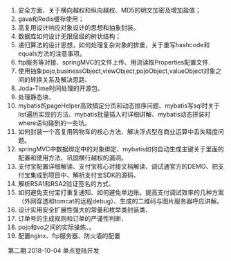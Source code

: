 1. 安全方面、关于横向越权和纵向越权、MD5的明文加密及增加盐值；
2. gava和Redis缓存使用；
3. 高复用设计响应对象设计的思想和抽象封装。
4. 数据库如何设计无限层级的树状结构；
5. 递归算法的设计思想，如何处理复杂对象的排重，关于重写hashcode和equals方法的注意事项。
6. ftp服务等对接、springMVC的文件上传、用流读取Properties配置文件.
7. 使用抽象pojo,businessObject,viewObject,pojoObject,valueObject对象之间的转换关系及解决思路、
8. Joda-Time时间处理的开源包、
9. 处理静态块、
10. mybatis的pageHelper高效搞定分页和动态排序问题、mybatis写sql时关于list遍历实现的方法、mybatis批量插入时详细讲解、mybatis动态拼装时where语句碰到的一些坑。
11. 如何封装一个高复用购物车的核心方法、解决浮点型在商业运算中丢失精度问题。
12. springMVC中数据绑定中的对象绑定、mybatis如何自动生成主键关于里面的配置和使用方法、巩固横行越权的漏洞。
13. 支付宝配置详细解读、支付宝核心对接文档解读、调试通官方的DEMO、把支付宝集成到项目中、解析支付宝SDK的源码、
14. 解析RSA1和RSA2验证签名的方式、
15. 如何避免支付宝打重复通知、如何避免单边账。提高支付调试效率的几种方案（外网穿透和tomcat的远程debug）、生成的二维码与图片服务器呼应讲解。
16. 设计实用安全扩展性强大的常量和枚举类封装类、
17. 订单号的生成规则和订单的严谨性判断、
18. pojo和vo之间的实际操练、。
19. 配置nginx、ftp服务器、防火墙的配置


第二期
2018-10-04 单点登陆开发
